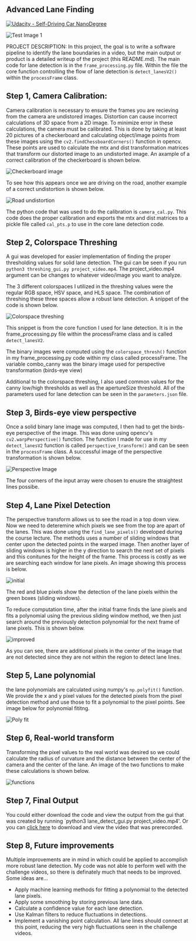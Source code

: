 ## Advanced Lane Finding
[![Udacity - Self-Driving Car NanoDegree](https://s3.amazonaws.com/udacity-sdc/github/shield-carnd.svg)](http://www.udacity.com/drive)

![Test Image 1](output_files/lane_detect.png)

PROJECT DESCRIPTION: In this project, the goal is to write a software pipeline to identify the lane boundaries in a video, but the main output or product is a detailed writeup of the project (this README.md). The main code for lane detection is in the `frame_processing.py` file. Within the file the core function controlling the flow of lane detection is `detect_lanesV2()` within the `processFrame` class.

Step 1, Camera Calibration:
---
Camera calibration is necessary to ensure the frames you are recieving from the camera are undistored images. Distortion can cause incorrect calculations of 3D space from a 2D image. To minimize error in these calculations, the camera must be calibrated. This is done by taking at least 20 pictures of a checkerboard and calculating object/image points from these images using the `cv2.findChessboardCorners()` function in opencv. These points are used to calculate the mtx and dist transformation matrices that transform our distorted image to an undistorted image. An axample of a correct calibration of the checkerboard is shown below.

![Checkerboard image](output_files/cal1_calibrated.png)

To see how this appears once we are driving on the road, another example of a correct undistortion is shown below.

![Road undistortion](output_files/calibrated_road.png)

The python code that was used to do the calibration is `camera_cal.py`. This code does the proper calibration and exports the mtx and dist matrices to a pickle file called `cal_pts.p` to use in the core lane detection code.

Step 2, Colorspace Threshing
---
A gui was developed for easier implementation of finding the proper thresholding values for solid lane detection. The gui can be seen if you run `python3 threshing_gui.py project_video.mp4`. The project_video.mp4 argument can be changes to whatever video/image you want to analyze. 

The 3 different colorspaces I utilized in the threshing values were the regular RGB space, HSV space, and HLS space. The combination of threshing these three spaces allow a robust lane detection. A snippet of the code is shown below.

![Colorspace threshing](output_files/threshing_code1.png)

This snippet is from the core function I used for lane detection. It is in the frame_processing.py file within the processFrame class and is called `detect_lanesV2`.

The binary images were computed using the `colorspace_thresh()` function in my frame_processing.py code within my class called processFrame. The variable combo_canny was the binary image used for perspective transformation (birds-eye view)

Additional to the colorspace threshing, I also used common values for the canny low/high thresholds as well as the apertureSize threshold. All of the parameters used for lane detection can be seen in the `parameters.json` file.

Step 3, Birds-eye view perspective
---
Once a solid binary lane image was computed, I then had to get the birds-eye perspective of the image. This was done using opencv's `cv2.warpPerspective()` function. The function I made for use in my `detect_lanesV2` function is called `perspective_transform()` and can be seen in the `processFrame` class. A successful image of the perspective transformation is shown below.

![Perspective Image](output_files/perspective.png)

The four corners of the input array were chosen to enusre the straightest lines possibe.

Step 4, Lane Pixel Detection
---
The perspective transform allows us to see the road in a top down view. Now we need to deteremine which pixels we see from the top are apart of the lanes. This was done using the `find_lane_pixels()` developed during the course lecture. The methods uses a number of sliding windows that center upon the detected points in the warped image. Then another layer of sliding windows is higher in the y direction to search the next set of pixels and this conitunes for the height of the frame. This process is costly as we are searching each window for lane pixels. An image showing this process is below.

![initial](output_files/lane_find_initial.png)

The red and blue pixels show the detection of the lane pixels within the green boxes (sliding windows). 

To reduce computation time, after the initial frame finds the lane pixels and fits a polynomial using the previous sliding window method, we then just search around the previously detection polynomial for the next frame of lane pixels. This is shown below.

![improved](output_files/improved_search_polyfit.png)

As you can see, there are additional pixels in the center of the image that are not detected since they are not within the region to detect lane lines.

Step 5, Lane polynomial
---
the lane polynomials are calculated using numpy's `np.polyfit()` function. We provide the x and y pixel values for the detected pixels from the pixel detection method and use those to fit a polynomial to the pixel points. See image below for polynomial fititng.

![Poly fit](output_files/initial_poly_fit.png)

Step 6, Real-world transform
---
Transforming the pixel values to the real world was desired so we could calculate the radius of curvature and the distance between the center of the camera and the center of the lane. An image of the two functions to make these calculations is shown below.

![functions](output_files/real_world.png)

Step 7, Final Output
---
You could either download the code and view the output from the gui that was created by running `python3 lane_detect_gui.py project_video.mp4'. Or you can [click here](https://github.com/nickgoberville/Udacity-selfdriving-nanodegree/blob/master/CarND-LaneLines-P2/output_files/Final_video.mp4) to download and view the video that was prerecorded.

Step 8, Future improvements
---
Multiple improvements are in mind in which could be applied to accomplish more robust lane detection. My code was not able to perform well with the challenge videos, so there is definately much that needs to be improved. Some ideas are...
* Apply machine learning methods for fitting a polynomial to the detected lane pixels.
* Apply some smoothing by storing previous lane data.
* Calculate a confidence value for each lane detection.
* Use Kalman filters to reduce fluctuations in detections.
* Implement a vanishing point calculation. All lane lines should connect at this point, reducing the very high fluctuations seen in the challenge videos.

